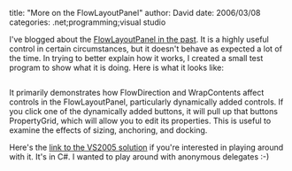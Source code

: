 
title: "More on the FlowLayoutPanel"
author: David
date: 2006/03/08
categories: .net;programming;visual studio

I've blogged about the [FlowLayoutPanel in the past](http://www.mohundro.com/blog/PermaLink,guid,7ae4fad5-87f5-43b6-b5a1-ec9623c17d7c.aspx). It is a highly useful control in certain circumstances, but it doesn't behave as expected a lot of the time. In trying to better explain how it works, I created a small test program to show what it is doing. Here is what it looks like:

<img alt="" hspace="0" src="http://www.mohundro.com/blog/content/binary/2006-03-08-FlowLayout.jpg" align="baseline" border="0">

It primarily demonstrates how FlowDirection and WrapContents affect controls in the FlowLayoutPanel, particularly dynamically added controls. If you click one of the dynamically added buttons, it will pull up that buttons PropertyGrid, which will allow you to edit its properties. This is useful to examine the effects of sizing, anchoring, and docking.

Here's the [link to the VS2005 solution](http://www.mohundro.com/blog/content/binary/flowpaneltesting.zip) if you're interested in playing around with it. It's in C#. I wanted to play around with anonymous delegates :-)


